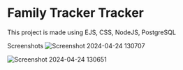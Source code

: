 # Family Tracker Tracker
This project is made using EJS, CSS, NodeJS, PostgreSQL

Screenshots
![Screenshot 2024-04-24 130707](https://github.com/SarthakJaiswal001/family_travel_tracker/assets/96002671/120bed51-6b2a-4611-a85d-2292f3ceb05a)


![Screenshot 2024-04-24 130651](https://github.com/SarthakJaiswal001/family_travel_tracker/assets/96002671/923e2dad-afbf-4825-be2e-71e594f2eed7)
